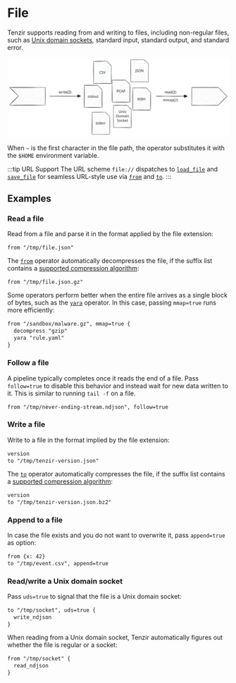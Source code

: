 # File

Tenzir supports reading from and writing to files, including non-regular files,
such as [Unix domain sockets](https://en.wikipedia.org/wiki/Unix_domain_socket),
standard input, standard output, and standard error.

![File](file.svg)

When `~` is the first character in the file path, the operator substitutes it
with the `$HOME` environment variable.

:::tip URL Support
The URL scheme `file://` dispatches to
[`load_file`](../../tql2/operators/load_file.md) and
[`save_file`](../../tql2/operators/save_file.md) for seamless URL-style use via
[`from`](../../tql2/operators/from.md) and [`to`](../../tql2/operators/to.md).
:::

## Examples

### Read a file

Read from a file and parse it in the format applied by the file extension:

```tql
from "/tmp/file.json"
```

The [`from`](../../tql2/operators/from.md) operator automatically decompresses the
file, if the suffix list contains a [supported compression
algorithm](../../tql2/operators/from.md#compression):

```tql
from "/tmp/file.json.gz"
```

Some operators perform better when the entire file arrives as a single block of
bytes, such as the [`yara`](../../tql2/operators/yara.md) operator. In this
case, passing `mmap=true` runs more efficiently:

```tql
from "/sandbox/malware.gz", mmap=true {
  decompress "gzip"
  yara "rule.yaml"
}
```

### Follow a file

A pipeline typically completes once it reads the end of a file. Pass
`follow=true` to disable this behavior and instead wait for new data written to
it. This is similar to running `tail -f` on a file.

```
from "/tmp/never-ending-stream.ndjson", follow=true
```

### Write a file

Write to a file in the format implied by the file extension:

```tql
version
to "/tmp/tenzir-version.json"
```

The [`to`](../../tql2/operators/to.md) operator automatically compresses the
file, if the suffix list contains a [supported compression
algorithm](../../tql2/operators/to.md#compression):

```tql
version
to "/tmp/tenzir-version.json.bz2"
```

### Append to a file

In case the file exists and you do not want to overwrite it, pass `append=true`
as option:

```tql
from {x: 42}
to "/tmp/event.csv", append=true
```

### Read/write a Unix domain socket

Pass `uds=true` to signal that the file is a Unix domain socket:

```tql
to "/tmp/socket", uds=true {
  write_ndjson
}
```

When reading from a Unix domain socket, Tenzir automatically figures out whether
the file is regular or a socket:

```tql
from "/tmp/socket" {
  read_ndjson
}
```
